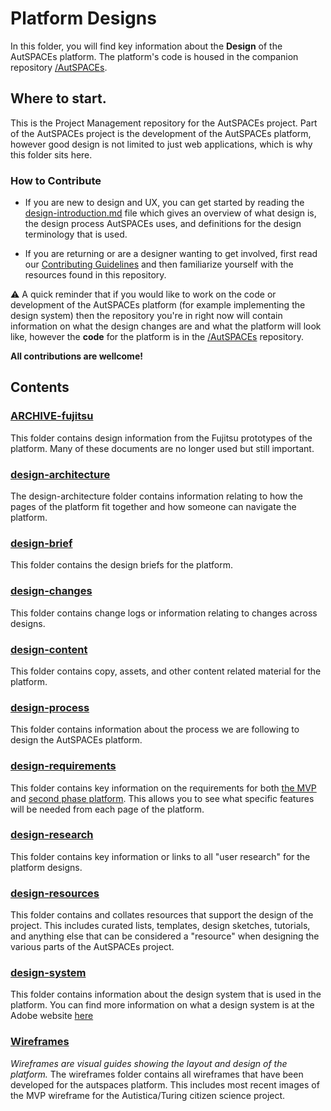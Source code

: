 # Platform Designs

In this folder, you will find key information about the **Design** of the AutSPACEs platform. The platform's code is housed in the companion repository [/AutSPACEs](https://github.com/alan-turing-institute/AutSPACEs). 

## Where to start. 

This is the Project Management repository for the AutSPACEs project. Part of the AutSPACEs project is the development of the AutSPACEs platform, however good design is not limited to just web applications, which is why this folder sits here. 

### How to Contribute
* If you are new to design and UX, you can get started by reading the [design-introduction.md](design-introduction.md) file which gives an overview of what design is, the design process AutSPACEs uses, and definitions for the design terminology that is used. 

* If you are returning or are a designer wanting to get involved, first read our [Contributing Guidelines](https://github.com/alan-turing-institute/AutisticaCitizenScience/blob/master/.github/CONTRIBUTING.md) and then familiarize yourself with the resources found in this repository. 

⚠️ A quick reminder that if you would like to work on the code or development of the AutSPACEs platform (for example implementing the design system) then the repository you're in right now will contain information on what the design changes are and what the platform will look like, however the **code** for the platform is in the [/AutSPACEs](https://github.com/alan-turing-institute/AutSPACEs) repository. 

**All contributions are wellcome!**

## Contents 

### [ARCHIVE-fujitsu](https://github.com/alan-turing-institute/AutisticaCitizenScience/tree/master/platform-designs/ARCHIVE-fujitsu) 
This folder contains design information from the Fujitsu prototypes of the platform. Many of these documents are no longer used but still important. 

### [design-architecture](https://github.com/alan-turing-institute/AutisticaCitizenScience/tree/master/platform-designs/design-architecture) 
The design-architecture folder contains information relating to how the pages of the platform fit together and how someone can navigate the platform. 

### [design-brief](https://github.com/alan-turing-institute/AutisticaCitizenScience/tree/master/platform-designs/design-brief)
This folder contains the design briefs for the platform. 

### [design-changes](https://github.com/alan-turing-institute/AutisticaCitizenScience/tree/master/platform-designs/design-changes) 
This folder contains change logs or information relating to changes across designs. 

### [design-content](https://github.com/alan-turing-institute/AutisticaCitizenScience/tree/master/platform-designs/design-content) 
This folder contains copy, assets, and other content related material for the platform.

### [design-process](https://github.com/alan-turing-institute/AutisticaCitizenScience/tree/master/platform-designs/design-process) 
This folder contains information about the process we are following to design the AutSPACEs platform.

### [design-requirements](https://github.com/alan-turing-institute/AutisticaCitizenScience/tree/master/platform-designs/design-requirements)
This folder contains key information on the requirements for both [the MVP](https://github.com/alan-turing-institute/AutisticaCitizenScience/blob/master/platform-designs/platform-requirements/mvp-requirements-list.md) and [second phase platform](https://github.com/alan-turing-institute/AutisticaCitizenScience/blob/master/platform-designs/platform-requirements/requirements-list.md).
This allows you to see what specific features will be needed from each page of the platform.

### [design-research](https://github.com/alan-turing-institute/AutisticaCitizenScience/tree/master/platform-designs/design-research)
This folder contains key information or links to all "user research" for the platform designs. 

### [design-resources](https://github.com/alan-turing-institute/AutisticaCitizenScience/tree/master/platform-designs/design-resources)
This folder contains and collates resources that support the design of the project. This includes curated lists, templates, design sketches, tutorials, and anything else that can be considered a "resource" when designing the various parts of the AutSPACEs project.  

### [design-system](https://github.com/alan-turing-institute/AutisticaCitizenScience/tree/master/platform-designs/design-system)
This folder contains information about the design system that is used in the platform.
You can find more information on what a design system is at the Adobe website [here]()

### [Wireframes](https://github.com/alan-turing-institute/AutisticaCitizenScience/tree/master/platform-designs/wireframes)
*Wireframes are visual guides showing the layout and design of the platform.*
The wireframes folder contains all wireframes that have been developed for the autspaces platform. 
This includes most recent images of the MVP wireframe for the Autistica/Turing citizen science project.
